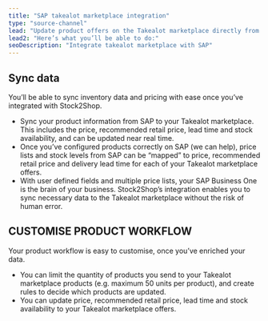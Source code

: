 ```yaml
---
title: "SAP takealot marketplace integration"
type: "source-channel"
lead: "Update product offers on the Takealot marketplace directly from your SAP Business One system. Stock2Shop’s simple integration will streamline your operation by reducing duplicate data capture, and ensuring your product information on Takealot is up to date."
lead2: "Here’s what you’ll be able to do:"
seoDescription: "Integrate takealot marketplace with SAP"
---
```


Sync data
---------

You’ll be able to sync inventory data and pricing with ease once you’ve integrated with Stock2Shop.

*   Sync your product information from SAP to your Takealot marketplace. This includes the price, recommended retail price, lead time and stock availability, and can be updated near real time.
*   Once you’ve configured products correctly on SAP (we can help), price lists and stock levels from SAP can be “mapped” to price, recommended retail price and delivery lead time for each of your Takealot marketplace offers.
*   With user defined fields and multiple price lists, your SAP Business One is the brain of your business. Stock2Shop’s integration enables you to sync necessary data to the Takealot marketplace without the risk of human error.

CUSTOMISE PRODUCT WORKFLOW
--------------------------

Your product workflow is easy to customise, once you’ve enriched your data.

*   You can limit the quantity of products you send to your Takealot marketplace products (e.g. maximum 50 units per product), and create rules to decide which products are updated.
*   You can update price, recommended retail price, lead time and stock availability to your Takealot marketplace offers.
